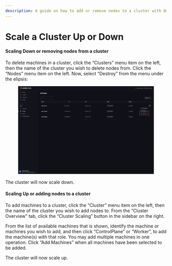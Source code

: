 ```yaml
---
description: A guide on how to add or remove nodes to a cluster with Omni.
---
```


# Scale a Cluster Up or Down

#### Scaling Down or removing nodes from a cluster <a href="#scaling-down-or-removing-nodes-from-a-cluster" id="scaling-down-or-removing-nodes-from-a-cluster"></a>

To delete machines in a cluster, click the “Clusters” menu item on the left, then the name of the cluster you wish to delete nodes from. Click the “Nodes” menu item on the left. Now, select “Destroy” from the menu under the elipsis:

<figure><img src="../.gitbook/assets/1.png" alt=""><figcaption></figcaption></figure>

The cluster will now scale down.

#### Scaling Up or adding nodes to a cluster <a href="#scaling-up-or-adding-nodes-to-a-cluster" id="scaling-up-or-adding-nodes-to-a-cluster"></a>

To add machines to a cluster, click the “Cluster” menu item on the left, then the name of the cluster you wish to add nodes to. From the “Cluster Overview” tab, click the “Cluster Scaling” button in the sidebar on the right.

From the list of available machines that is shown, identify the machine or machines you wish to add, and then click “ControlPlane” or “Worker”, to add the machine(s) with that role. You may add multiple machines in one operation. Click “Add Machines” when all machines have been selected to be added.

The cluster will now scale up.
